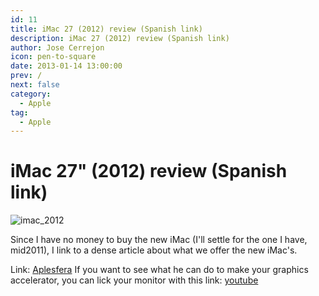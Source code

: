 ```yaml
---
id: 11
title: iMac 27 (2012) review (Spanish link)
description: iMac 27 (2012) review (Spanish link)
author: Jose Cerrejon
icon: pen-to-square
date: 2013-01-14 13:00:00
prev: /
next: false
category:
  - Apple
tag:
  - Apple
---
```


# iMac 27" (2012) review (Spanish link)

![imac_2012](/images/mac.jpg)

Since I have no money to buy the new iMac (I'll settle for the one I have, mid2011), I link to a dense article about what we offer the new iMac's.

Link: [Aplesfera](http://www.applesfera.com/sobremesa/analisis-imac-27-2012-disenado-hacia-lo-imposible)
If you want to see what he can do to make your graphics accelerator, you can lick your monitor with this link: [youtube](http://www.youtube.com/watch?v=AZEDWCccqz0)
